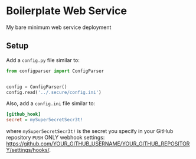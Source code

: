 # Boilerplate Web Service
My bare minimum web service deployment

## Setup
Add a `config.py` file similar to:
```python
from configparser import ConfigParser


config = ConfigParser()
config.read('../.secure/config.ini')
```

Also, add a `config.ini` file similar to:
```ini
[github_hook]
secret = mySuper5ecretSecr3t!
```
where `mySuper5ecretSecr3t!` is the secret you specify in your GitHub repository `PUSH` ONLY webhook settings: https://github.com/YOUR_GITHUB_USERNAME/YOUR_GITHUB_REPOSITORY/settings/hooks/.
